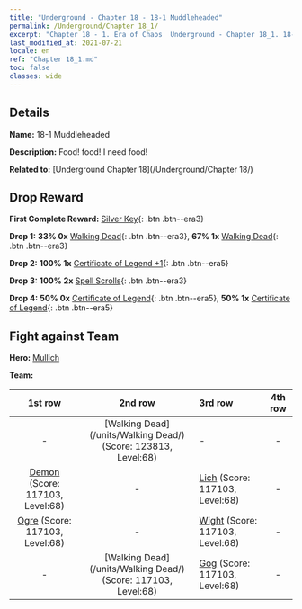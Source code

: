 ```yaml
---
title: "Underground - Chapter 18 - 18-1 Muddleheaded"
permalink: /Underground/Chapter 18_1/
excerpt: "Chapter 18 - 1. Era of Chaos  Underground - Chapter 18_1. 18-1 Muddleheaded"
last_modified_at: 2021-07-21
locale: en
ref: "Chapter 18_1.md"
toc: false
classes: wide
---
```


## Details

 **Name:** 18-1 Muddleheaded

 **Description:** Food! food! I need food!

 **Related to:** [Underground Chapter 18](/Underground/Chapter 18/)

## Drop Reward

 **First Complete Reward:** [Silver Key](/Items/con_693/){: .btn .btn--era3}

 **Drop 1:** **33% 0x** [Walking Dead](/Items/unt_209/){: .btn .btn--era3}, **67% 1x** [Walking Dead](/Items/unt_209/){: .btn .btn--era3}

 **Drop 2:** **100% 1x** [Certificate of Legend +1](/Items/mat_74/){: .btn .btn--era5}

 **Drop 3:** **100% 2x** [Spell Scrolls](/Items/con_694/){: .btn .btn--era3}

 **Drop 4:** **50% 0x** [Certificate of Legend](/Items/mat_67/){: .btn .btn--era5}, **50% 1x** [Certificate of Legend](/Items/mat_67/){: .btn .btn--era5}


## Fight against Team
 **Hero:** [Mullich](/heroes/Mullich/)

 **Team:**


  | 1st row | 2nd row | 3rd row | 4th row |
  |:----:|:----:|:----|:----:|
  | - | [Walking Dead](/units/Walking Dead/) (Score: 123813, Level:68)  | - | - |
  | [Demon](/units/Demon/) (Score: 117103, Level:68)  | - | [Lich](/units/Lich/) (Score: 117103, Level:68)  | - |
  | [Ogre](/units/Ogre/) (Score: 117103, Level:68)  | - | [Wight](/units/Wight/) (Score: 117103, Level:68)  | - |
  | - | [Walking Dead](/units/Walking Dead/) (Score: 117103, Level:68)  | [Gog](/units/Gog/) (Score: 117103, Level:68)  | - |


